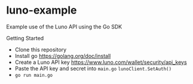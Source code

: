 # luno-example
Example use of the Luno API using the Go SDK

Getting Started
- Clone this repository
- Install go https://golang.org/doc/install
- Create a Luno API key https://www.luno.com/wallet/security/api_keys
- Paste the API key and secret into `main.go` `lunoClient.SetAuth()`
- `go run main.go`